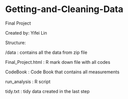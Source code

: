 # Getting-and-Cleaning-Data
Final Project


Created by: Yifei Lin


Structure:

/data : contains all the data from zip file

Final_Project.html : R mark down file with all codes

CodeBook : Code Book that contains all measurements

run_analysis : R script

tidy.txt : tidy data created in the last step
